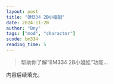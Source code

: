 ```yaml
---
layout: post
title: "BM334 2B小姐姐"
date: 2024-11-20
author: "Bny"
tags: ["mod", "character"]
scode: bm334
reading_time: 5
---
```


> 帮助你了解“BM334 2B小姐姐”功能...

内容后续填充。
